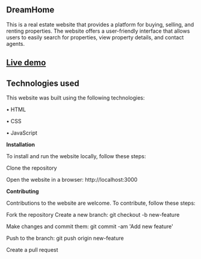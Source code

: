 ## DreamHome


This is a real estate website that provides a platform for buying, selling, and renting properties. The website offers a user-friendly interface that allows users to easily search for properties, view property details, and contact agents.

## [Live demo](https://dreamhomeorg.vercel.app/)

## Technologies used

This website was built using the following technologies:

• HTML

• CSS

• JavaScript


**Installation**

To install and run the website locally, follow these steps:

Clone the repository

Open the website in a browser: http://localhost:3000

**Contributing**

Contributions to the website are welcome. To contribute, follow these steps:

Fork the repository
Create a new branch: git checkout -b new-feature

Make changes and commit them: git commit -am 'Add new feature'

Push to the branch: git push origin new-feature

Create a pull request
